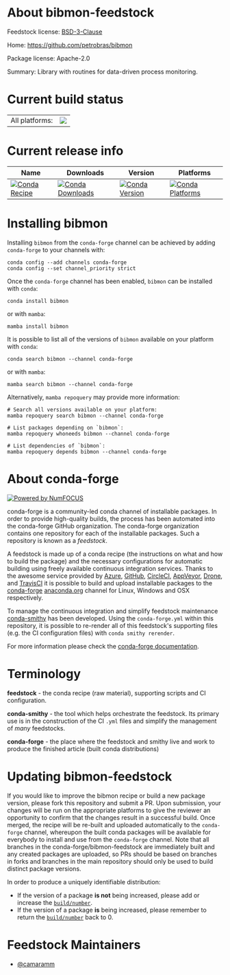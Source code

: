 About bibmon-feedstock
======================

Feedstock license: [BSD-3-Clause](https://github.com/conda-forge/bibmon-feedstock/blob/main/LICENSE.txt)

Home: https://github.com/petrobras/bibmon

Package license: Apache-2.0

Summary: Library with routines for data-driven process monitoring.

Current build status
====================


<table><tr><td>All platforms:</td>
    <td>
      <a href="https://dev.azure.com/conda-forge/feedstock-builds/_build/latest?definitionId=23276&branchName=main">
        <img src="https://dev.azure.com/conda-forge/feedstock-builds/_apis/build/status/bibmon-feedstock?branchName=main">
      </a>
    </td>
  </tr>
</table>

Current release info
====================

| Name | Downloads | Version | Platforms |
| --- | --- | --- | --- |
| [![Conda Recipe](https://img.shields.io/badge/recipe-bibmon-green.svg)](https://anaconda.org/conda-forge/bibmon) | [![Conda Downloads](https://img.shields.io/conda/dn/conda-forge/bibmon.svg)](https://anaconda.org/conda-forge/bibmon) | [![Conda Version](https://img.shields.io/conda/vn/conda-forge/bibmon.svg)](https://anaconda.org/conda-forge/bibmon) | [![Conda Platforms](https://img.shields.io/conda/pn/conda-forge/bibmon.svg)](https://anaconda.org/conda-forge/bibmon) |

Installing bibmon
=================

Installing `bibmon` from the `conda-forge` channel can be achieved by adding `conda-forge` to your channels with:

```
conda config --add channels conda-forge
conda config --set channel_priority strict
```

Once the `conda-forge` channel has been enabled, `bibmon` can be installed with `conda`:

```
conda install bibmon
```

or with `mamba`:

```
mamba install bibmon
```

It is possible to list all of the versions of `bibmon` available on your platform with `conda`:

```
conda search bibmon --channel conda-forge
```

or with `mamba`:

```
mamba search bibmon --channel conda-forge
```

Alternatively, `mamba repoquery` may provide more information:

```
# Search all versions available on your platform:
mamba repoquery search bibmon --channel conda-forge

# List packages depending on `bibmon`:
mamba repoquery whoneeds bibmon --channel conda-forge

# List dependencies of `bibmon`:
mamba repoquery depends bibmon --channel conda-forge
```


About conda-forge
=================

[![Powered by
NumFOCUS](https://img.shields.io/badge/powered%20by-NumFOCUS-orange.svg?style=flat&colorA=E1523D&colorB=007D8A)](https://numfocus.org)

conda-forge is a community-led conda channel of installable packages.
In order to provide high-quality builds, the process has been automated into the
conda-forge GitHub organization. The conda-forge organization contains one repository
for each of the installable packages. Such a repository is known as a *feedstock*.

A feedstock is made up of a conda recipe (the instructions on what and how to build
the package) and the necessary configurations for automatic building using freely
available continuous integration services. Thanks to the awesome service provided by
[Azure](https://azure.microsoft.com/en-us/services/devops/), [GitHub](https://github.com/),
[CircleCI](https://circleci.com/), [AppVeyor](https://www.appveyor.com/),
[Drone](https://cloud.drone.io/welcome), and [TravisCI](https://travis-ci.com/)
it is possible to build and upload installable packages to the
[conda-forge](https://anaconda.org/conda-forge) [anaconda.org](https://anaconda.org/)
channel for Linux, Windows and OSX respectively.

To manage the continuous integration and simplify feedstock maintenance
[conda-smithy](https://github.com/conda-forge/conda-smithy) has been developed.
Using the ``conda-forge.yml`` within this repository, it is possible to re-render all of
this feedstock's supporting files (e.g. the CI configuration files) with ``conda smithy rerender``.

For more information please check the [conda-forge documentation](https://conda-forge.org/docs/).

Terminology
===========

**feedstock** - the conda recipe (raw material), supporting scripts and CI configuration.

**conda-smithy** - the tool which helps orchestrate the feedstock.
                   Its primary use is in the construction of the CI ``.yml`` files
                   and simplify the management of *many* feedstocks.

**conda-forge** - the place where the feedstock and smithy live and work to
                  produce the finished article (built conda distributions)


Updating bibmon-feedstock
=========================

If you would like to improve the bibmon recipe or build a new
package version, please fork this repository and submit a PR. Upon submission,
your changes will be run on the appropriate platforms to give the reviewer an
opportunity to confirm that the changes result in a successful build. Once
merged, the recipe will be re-built and uploaded automatically to the
`conda-forge` channel, whereupon the built conda packages will be available for
everybody to install and use from the `conda-forge` channel.
Note that all branches in the conda-forge/bibmon-feedstock are
immediately built and any created packages are uploaded, so PRs should be based
on branches in forks and branches in the main repository should only be used to
build distinct package versions.

In order to produce a uniquely identifiable distribution:
 * If the version of a package **is not** being increased, please add or increase
   the [``build/number``](https://docs.conda.io/projects/conda-build/en/latest/resources/define-metadata.html#build-number-and-string).
 * If the version of a package **is** being increased, please remember to return
   the [``build/number``](https://docs.conda.io/projects/conda-build/en/latest/resources/define-metadata.html#build-number-and-string)
   back to 0.

Feedstock Maintainers
=====================

* [@camaramm](https://github.com/camaramm/)

